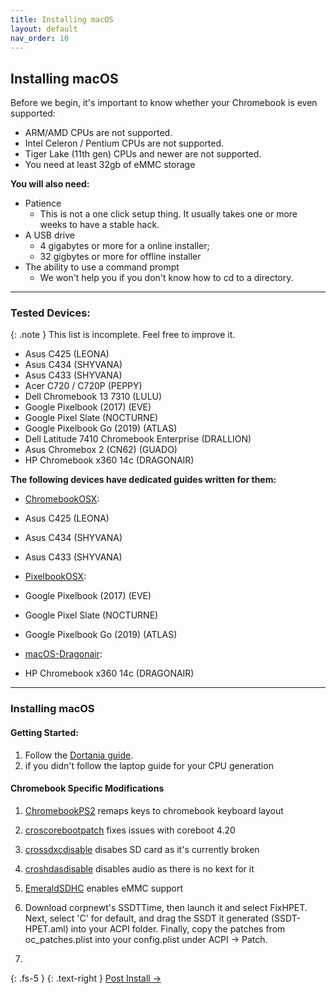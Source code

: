 ```yaml
---
title: Installing macOS
layout: default
nav_order: 10
---
```


## Installing macOS


Before we begin, it's important to know whether your Chromebook is even supported:
- ARM/AMD CPUs are not supported.
- Intel Celeron / Pentium CPUs are not supported.
- Tiger Lake (11th gen) CPUs and newer are not supported.
- You need at least 32gb of eMMC storage

**You will also need:**
* Patience 
    * This is not a one click setup thing. It usually takes one or more weeks to have a stable hack.
* A USB drive 
  * 4 gigabytes or more for a online installer;
  * 32 gigbytes or more for offline installer
* The ability to use a command prompt 
  * We won't help you if you don't know how to cd to a directory.

-------

### Tested Devices:

{: .note }
This list is incomplete. Feel free to improve it.

- Asus C425 (LEONA)
- Asus C434 (SHYVANA)
- Asus C433 (SHYVANA)
- Acer C720 / C720P (PEPPY)
- Dell Chromebook 13 7310	 (LULU)
- Google Pixelbook (2017)	(EVE)
- Google Pixel Slate	(NOCTURNE)
- Google Pixelbook Go (2019) (ATLAS)
- Dell Latitude 7410 Chromebook Enterprise (DRALLION)
- Asus Chromebox 2 (CN62)	(GUADO)
- HP Chromebook x360 14c (DRAGONAIR)

**The following devices have dedicated guides written for them:**

* [ChromebookOSX](https://github.com/meghan06/ChromebookOSX):
* Asus C425 (LEONA)
* Asus C434 (SHYVANA)
* Asus C433 (SHYVANA)

* [PixelbookOSX](https://github.com/olm3ca/PixelbookOSX):
* Google Pixelbook (2017)	(EVE)
* Google Pixel Slate	(NOCTURNE)
* Google Pixelbook Go (2019) (ATLAS)

* [macOS-Dragonair](https://github.com/mine-man3000/macOS-Dragonair):
* HP Chromebook x360 14c (DRAGONAIR)

-------

### Installing macOS
 
#### Getting Started:

1. Follow the [Dortania guide](https://dortania.github.io/OpenCore-Install-Guide).
2. if you didn't follow the laptop guide for your CPU generation

#### Chromebook Specific Modifications

1. [ChromebookPS2](https://github.com/meghan06/ChromebookPS2/releases/tag/v0.1.0) remaps keys to chromebook keyboard layout
2. [croscorebootpatch](https://github.com/meghan06/croscorebootpatch) fixes issues with coreboot 4.20
3. [crossdxcdisable](https://github.com/meghan06/crossdxcdisable) disabes SD card as it's currently broken
4. [croshdasdisable](https://github.com/meghan06/croshdasdisable) disables audio as there is no kext for it
5. [EmeraldSDHC](https://github.com/acidanthera/EmeraldSDHC/releases) enables eMMC support
6. Download corpnewt's SSDTTime, then launch it and select FixHPET. Next, select 'C' for default, and drag the SSDT it generated (SSDT-HPET.aml) into your ACPI folder. Finally, copy the patches from oc_patches.plist into your config.plist under ACPI -> Patch.

7. 


{: .fs-5 }
{: .text-right }
[Post Install →](post-install.html) 
